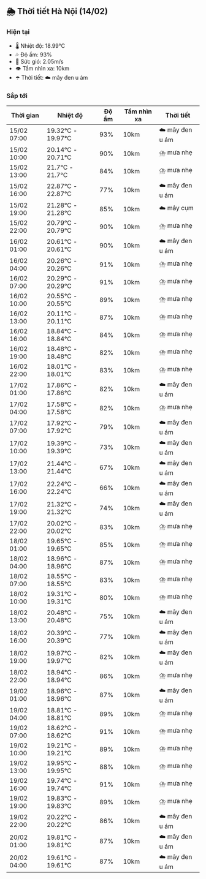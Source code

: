 ## 🌦️ Thời tiết Hà Nội (14/02)

### Hiện tại

- 🌡️ Nhiệt độ: 18.99℃
- 💦 Độ ẩm: 93%
- 💨 Sức gió: 2.05m/s
- 👁️ Tầm nhìn xa: 10km
- ☂️ Thời tiết: ☁️ mây đen u ám

### Sắp tới

| Thời gian | Nhiệt độ | Độ ẩm | Tầm nhìn xa | Thời tiết |
| --- | --- | --- | --- | --- |
| 15/02 07:00 | 19.32℃ - 19.97℃ | 93% | 10km | ☁️ mây đen u ám |
| 15/02 10:00 | 20.14℃ - 20.71℃ | 90% | 10km | ⛈️ mưa nhẹ |
| 15/02 13:00 | 21.7℃ - 21.7℃ | 84% | 10km | ⛈️ mưa nhẹ |
| 15/02 16:00 | 22.87℃ - 22.87℃ | 77% | 10km | ☁️ mây đen u ám |
| 15/02 19:00 | 21.28℃ - 21.28℃ | 85% | 10km | ☁️ mây cụm |
| 15/02 22:00 | 20.79℃ - 20.79℃ | 90% | 10km | ⛈️ mưa nhẹ |
| 16/02 01:00 | 20.61℃ - 20.61℃ | 90% | 10km | ☁️ mây đen u ám |
| 16/02 04:00 | 20.26℃ - 20.26℃ | 91% | 10km | ⛈️ mưa nhẹ |
| 16/02 07:00 | 20.29℃ - 20.29℃ | 91% | 10km | ⛈️ mưa nhẹ |
| 16/02 10:00 | 20.55℃ - 20.55℃ | 89% | 10km | ⛈️ mưa nhẹ |
| 16/02 13:00 | 20.11℃ - 20.11℃ | 87% | 10km | ⛈️ mưa nhẹ |
| 16/02 16:00 | 18.84℃ - 18.84℃ | 84% | 10km | ⛈️ mưa nhẹ |
| 16/02 19:00 | 18.48℃ - 18.48℃ | 82% | 10km | ⛈️ mưa nhẹ |
| 16/02 22:00 | 18.01℃ - 18.01℃ | 83% | 10km | ⛈️ mưa nhẹ |
| 17/02 01:00 | 17.86℃ - 17.86℃ | 82% | 10km | ☁️ mây đen u ám |
| 17/02 04:00 | 17.58℃ - 17.58℃ | 82% | 10km | ⛈️ mưa nhẹ |
| 17/02 07:00 | 17.92℃ - 17.92℃ | 79% | 10km | ☁️ mây đen u ám |
| 17/02 10:00 | 19.39℃ - 19.39℃ | 73% | 10km | ☁️ mây đen u ám |
| 17/02 13:00 | 21.44℃ - 21.44℃ | 67% | 10km | ☁️ mây đen u ám |
| 17/02 16:00 | 22.24℃ - 22.24℃ | 66% | 10km | ☁️ mây đen u ám |
| 17/02 19:00 | 21.32℃ - 21.32℃ | 74% | 10km | ☁️ mây đen u ám |
| 17/02 22:00 | 20.02℃ - 20.02℃ | 83% | 10km | ⛈️ mưa nhẹ |
| 18/02 01:00 | 19.65℃ - 19.65℃ | 85% | 10km | ⛈️ mưa nhẹ |
| 18/02 04:00 | 18.96℃ - 18.96℃ | 87% | 10km | ⛈️ mưa nhẹ |
| 18/02 07:00 | 18.55℃ - 18.55℃ | 83% | 10km | ⛈️ mưa nhẹ |
| 18/02 10:00 | 19.31℃ - 19.31℃ | 80% | 10km | ⛈️ mưa nhẹ |
| 18/02 13:00 | 20.48℃ - 20.48℃ | 75% | 10km | ☁️ mây đen u ám |
| 18/02 16:00 | 20.39℃ - 20.39℃ | 77% | 10km | ☁️ mây đen u ám |
| 18/02 19:00 | 19.97℃ - 19.97℃ | 82% | 10km | ☁️ mây đen u ám |
| 18/02 22:00 | 18.94℃ - 18.94℃ | 86% | 10km | ⛈️ mưa nhẹ |
| 19/02 01:00 | 18.96℃ - 18.96℃ | 87% | 10km | ☁️ mây đen u ám |
| 19/02 04:00 | 18.81℃ - 18.81℃ | 89% | 10km | ⛈️ mưa nhẹ |
| 19/02 07:00 | 18.62℃ - 18.62℃ | 91% | 10km | ⛈️ mưa nhẹ |
| 19/02 10:00 | 19.21℃ - 19.21℃ | 89% | 10km | ⛈️ mưa nhẹ |
| 19/02 13:00 | 19.95℃ - 19.95℃ | 88% | 10km | ⛈️ mưa nhẹ |
| 19/02 16:00 | 19.74℃ - 19.74℃ | 91% | 10km | ⛈️ mưa nhẹ |
| 19/02 19:00 | 19.83℃ - 19.83℃ | 89% | 10km | ⛈️ mưa nhẹ |
| 19/02 22:00 | 20.22℃ - 20.22℃ | 86% | 10km | ☁️ mây đen u ám |
| 20/02 01:00 | 19.81℃ - 19.81℃ | 87% | 10km | ☁️ mây đen u ám |
| 20/02 04:00 | 19.61℃ - 19.61℃ | 87% | 10km | ☁️ mây đen u ám |
